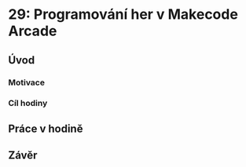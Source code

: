 # 29: Programování her v Makecode Arcade

## Úvod

### Motivace

### Cíl hodiny

## Práce v hodině

## Závěr
